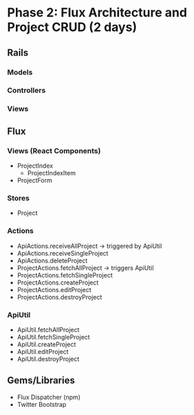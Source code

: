 # Phase 2: Flux Architecture and Project CRUD (2 days)

## Rails
### Models

### Controllers

### Views

## Flux
### Views (React Components)
* ProjectIndex
  - ProjectIndexItem
* ProjectForm

### Stores
* Project

### Actions
* ApiActions.receiveAllProject -> triggered by ApiUtil
* ApiActions.receiveSingleProject
* ApiActions.deleteProject
* ProjectActions.fetchAllProject -> triggers ApiUtil
* ProjectActions.fetchSingleProject
* ProjectActions.createProject
* ProjectActions.editProject
* ProjectActions.destroyProject

### ApiUtil
* ApiUtil.fetchAllProject
* ApiUtil.fetchSingleProject
* ApiUtil.createProject
* ApiUtil.editProject
* ApiUtil.destroyProject

## Gems/Libraries
* Flux Dispatcher (npm)
* Twitter Bootstrap

